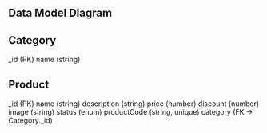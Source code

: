 ##  Data Model Diagram


Category
---------
_id (PK)
name (string)

Product
---------
_id (PK)
name (string)
description (string)
price (number)
discount (number)
image (string)
status (enum)
productCode (string, unique)
category (FK → Category._id)
